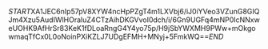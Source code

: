 $START$XA1JEC6nIp57pV8XYW4ncHpPZgT4m1LXVbj6/iJ0iYVeo3VZunG8GIQJm4Xzu5AudIWlHOraluZ4CTzAihDKGVvoI0dch/i/6Gn9UGFq4mNP0IcNNxweUOHK9AfHrSr83KeK1fDLoaRngG4Y4yo75p/H9jSbYWXMH9PWw+mOkgowmaqTfCx0L0oNoinPXiKZLJ7UDgEFMH+MNyj+5FmkWQ==$END$